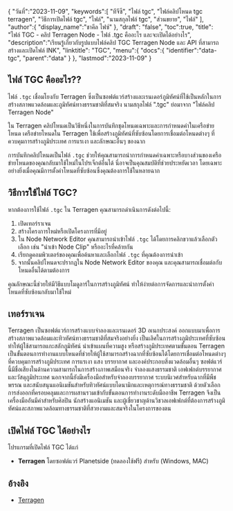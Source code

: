 {
"วันที่":"2023-11-09",
   "keywords":[
"ทีจีซี",
"ไฟล์ tgc",
"ไฟล์คลิปโหนด tgc terragen",
"วิธีการเปิดไฟล์ tgc",
"ไฟล์",
"นามสกุลไฟล์ tgc",
"ส่วนขยาย",
"ไฟล์"
],
   "author":{
"display_name":"ชาคีล ไฟซ์"
},
"draft": "false",
"toc":true,
"title": "ไฟล์ TGC - คลิป Terragen Node - ไฟล์ .tgc คืออะไร และจะเปิดได้อย่างไร",
   "description":"เรียนรู้เกี่ยวกับรูปแบบไฟล์คลิป TGC Terragen Node และ API ที่สามารถสร้างและเปิดไฟล์ INK",
"linktitle": "TGC",
   "menu":{
      "docs":{
         "identifier":"data-tgc",
         "parent":"data"
}
},
"lastmod":"2023-11-09"
}

## ไฟล์ TGC คืออะไร??

ไฟล์ `.tgc` เชื่อมโยงกับ Terragen ซึ่งเป็นซอฟต์แวร์สร้างและเรนเดอร์ภูมิทัศน์ที่ใช้เป็นหลักในการสร้างสภาพแวดล้อมและภูมิทัศน์ทางธรรมชาติที่สมจริง นามสกุลไฟล์ ".tgc" ย่อมาจาก "ไฟล์คลิป Terragen Node"

ใน Terragen คลิปโหนดเป็นวิธีหนึ่งในการบันทึกชุดโหนดเฉพาะและการกำหนดค่าในเครือข่ายโหนด เครือข่ายโหนดใน Terragen ใช้เพื่อสร้างภูมิทัศน์ที่ซับซ้อนโดยการเชื่อมต่อโหนดต่างๆ ที่ควบคุมการสร้างภูมิประเทศ การแรเงา และลักษณะอื่นๆ ของฉาก

การบันทึกคลิปโหนดเป็นไฟล์ `.tgc` ช่วยให้คุณสามารถนำการกำหนดค่าเฉพาะหรือบางส่วนของเครือข่ายโหนดของคุณกลับมาใช้ใหม่ในโปรเจ็กต์อื่นได้ นี่อาจเป็นคุณสมบัติที่ช่วยประหยัดเวลา โดยเฉพาะอย่างยิ่งเมื่อคุณมีการตั้งค่าโหนดที่ซับซ้อนซึ่งคุณต้องการใช้ในหลายฉาก

## วิธีการใช้ไฟล์ TGC?

หากต้องการใช้ไฟล์ `.tgc` ใน Terragen คุณสามารถดำเนินการดังต่อไปนี้:

1. เปิดเทอร์ราเจน
2. สร้างโครงการใหม่หรือเปิดโครงการที่มีอยู่
3. ใน Node Network Editor คุณสามารถนำเข้าไฟล์ `.tgc` ได้โดยการคลิกขวาแล้วเลือกตัวเลือก เช่น "นำเข้า Node Clip" หรืออะไรที่คล้ายกัน
4. เรียกดูคอมพิวเตอร์ของคุณเพื่อค้นหาและเลือกไฟล์ `.tgc` ที่คุณต้องการนำเข้า
5. จากนั้นคลิปโหนดจะปรากฏใน Node Network Editor ของคุณ และคุณสามารถเชื่อมต่อกับโหนดอื่นได้ตามต้องการ

คุณลักษณะนี้ช่วยให้มีวิธีแบบโมดูลาร์ในการสร้างภูมิทัศน์ ทำให้ง่ายต่อการจัดการและนำการตั้งค่าโหนดที่ซับซ้อนกลับมาใช้ใหม่

## เทอร์ราเจน

Terragen เป็นซอฟต์แวร์การสร้างแบบจำลองและเรนเดอร์ 3D อเนกประสงค์ ออกแบบมาเพื่อการสร้างสภาพแวดล้อมและทิวทัศน์ทางธรรมชาติที่สมจริงอย่างยิ่ง เป็นเลิศในการสร้างภูมิประเทศที่ซับซ้อน ทำให้ผู้ใช้สามารถแกะสลักภูมิทัศน์ นำเข้าแผนที่ความสูง หรือสร้างภูมิประเทศตามขั้นตอน Terragen เป็นขั้นตอนการทำงานแบบโหนดที่ช่วยให้ผู้ใช้สามารถสร้างฉากที่ซับซ้อนได้โดยการเชื่อมต่อโหนดต่างๆ ที่ควบคุมการสร้างภูมิประเทศ การแรเงา แสง บรรยากาศ และองค์ประกอบสิ่งแวดล้อมอื่นๆ ซอฟต์แวร์นี้มีชื่อเสียงในด้านความสามารถในการสร้างภาพเสมือนจริง จำลองแสงธรรมชาติ เอฟเฟกต์บรรยากาศ และวัสดุภูมิประเทศ นอกจากนี้ยังมีเครื่องมือสำหรับจำลองบรรยากาศ ระบบนิเวศสำหรับฉากที่มีพืชพรรณ และสนับสนุนแอนิเมชันสำหรับทิวทัศน์แบบไดนามิกและเหตุการณ์ทางธรรมชาติ ด้วยตัวเลือกการส่งออกที่ครอบคลุมและการผสานรวมเข้ากับขั้นตอนการทำงานระดับมืออาชีพ Terragen จึงเป็นเครื่องมืออันมีค่าสำหรับศิลปิน นักสร้างแอนิเมชัน และผู้เชี่ยวชาญด้านวิชวลเอฟเฟกต์ที่ต้องการสร้างภูมิทัศน์และสภาพแวดล้อมทางธรรมชาติที่สวยงามและสมจริงในโครงการของตน

## เปิดไฟล์ TGC ได้อย่างไร

โปรแกรมที่เปิดไฟล์ TGC ได้แก่

- **Terragen** โดยซอฟต์แวร์ Planetside (ทดลองใช้ฟรี) สำหรับ (Windows, MAC)

## อ้างอิง
* [Terragen](https://en.wikipedia.org/wiki/Terragen)
